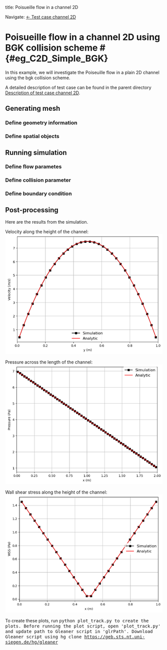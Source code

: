 title: Poisueille flow in a channel 2D

Navigate: [&larr; Test case channel 2D](../../index.html)

# Poisueille flow in a channel 2D using BGK collision scheme # {#eg_C2D_Simple_BGK}

In this example, we will investigate the Poiseuille flow in a plain 2D channel
using the bgk collision scheme.

A detailed description of test case can be found in the parent directory
[Description of test case channel 2D](../index.html).

## Generating mesh ##
### Define geometry information ###
### Define spatial objects ###

## Running simulation ##
### Define flow parametes ###
### Define collision parameter ###
### Define boundary condition ###
## Post-processing ##

Here are the results from the simulation.

Velocity along the height of the channel:
![Velocity_Profile](media/Velocity_Profile.png)

Pressure across the length of the channel:
![Pressure_Profile](media/Pressure_Profile.png)

Wall shear stress along the height of the channel:
![WSS_Profile](media/WSS_Profile.png)

To create these plots, run <tt>python plot_track.py<tt> to create the plots.
Before running the plot script, open 'plot_track.py' and update path to
Gleaner script in 'glrPath'.
Download Gleaner script using
<tt>hg clone https://geb.sts.nt.uni-siegen.de/hg/gleaner</tt>
